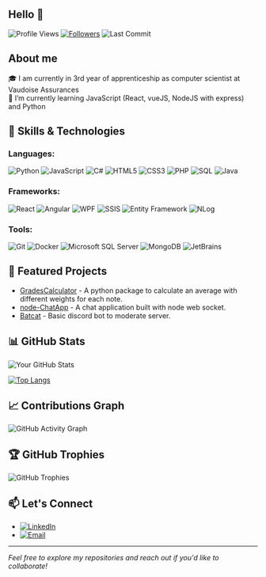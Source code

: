 ## Hello 👋
![Profile Views](https://komarev.com/ghpvc/?username=BERTHETquentin&color=brightgreen)
[![Followers](https://img.shields.io/github/followers/BERTHETquentin?style=social)](https://github.com/BERTHETquentin?tab=followers)
![Last Commit](https://img.shields.io/github/last-commit/BERTHETquentin/BERTHETquentin?style=flat)

## About me  
🎓 I am currently in 3rd year of apprenticeship as computer scientist at Vaudoise Assurances  
🌱 I’m currently learning JavaScript (React, vueJS, NodeJS with express) and Python

## 🚀 Skills & Technologies

### Languages:
![Python](https://img.shields.io/badge/Python-3776AB?style=for-the-badge&logo=python&logoColor=white)
![JavaScript](https://img.shields.io/badge/JavaScript-F7DF1E?style=for-the-badge&logo=javascript&logoColor=black)
![C#](https://img.shields.io/badge/C%23-239120?style=for-the-badge&logo=c-sharp&logoColor=white)
![HTML5](https://img.shields.io/badge/HTML5-E34F26?style=for-the-badge&logo=html5&logoColor=white)
![CSS3](https://img.shields.io/badge/CSS3-1572B6?style=for-the-badge&logo=css3&logoColor=white)
![PHP](https://img.shields.io/badge/PHP-777BB4?style=for-the-badge&logo=php&logoColor=white)
![SQL](https://img.shields.io/badge/SQL-4479A1?style=for-the-badge&logo=mysql&logoColor=white)
![Java](https://img.shields.io/badge/Java-007396?style=for-the-badge&logo=java&logoColor=white)

### Frameworks:
![React](https://img.shields.io/badge/React-61DAFB?style=for-the-badge&logo=react&logoColor=black)
![Angular](https://img.shields.io/badge/Angular-DD0031?style=for-the-badge&logo=angular&logoColor=white)
![WPF](https://img.shields.io/badge/WPF-68217A?style=for-the-badge&logo=.net&logoColor=white)
![SSIS](https://img.shields.io/badge/SSIS-3C3C3C?style=for-the-badge&logo=microsoft&logoColor=white)
![Entity Framework](https://img.shields.io/badge/Entity%20Framework-4CAF50?style=for-the-badge&logo=dotnet&logoColor=white)
![NLog](https://img.shields.io/badge/NLog-FF6600?style=for-the-badge&logo=nlog&logoColor=white)

### Tools:
![Git](https://img.shields.io/badge/Git-F05032?style=for-the-badge&logo=git&logoColor=white)
![Docker](https://img.shields.io/badge/Docker-2496ED?style=for-the-badge&logo=docker&logoColor=white)
![Microsoft SQL Server](https://img.shields.io/badge/Microsoft%20SQL%20Server-CC2927?style=for-the-badge&logo=microsoft%20sql%20server&logoColor=white)
![MongoDB](https://img.shields.io/badge/MongoDB-47A248?style=for-the-badge&logo=mongodb&logoColor=white)
![JetBrains](https://img.shields.io/badge/JetBrains-000000?style=for-the-badge&logo=jetbrains&logoColor=white)


## 🌟 Featured Projects
- [GradesCalculator](https://github.com/BerthetQuentin/GradesCalculator) - A python package to calculate an average with different weights for each note.
- [node-ChatApp](https://github.com/BerthetQuentin/node_chatApp) - A chat application built with node web socket.
- [Batcat](https://github.com/BerthetQuentin/batcat) - Basic discord bot to moderate server.

## 📊 GitHub Stats

![Your GitHub Stats](https://github-readme-stats.vercel.app/api?username=BERTHETquentin&show_icons=true&theme=radical)

[![Top Langs](https://github-readme-stats.vercel.app/api/top-langs/?username=BERTHETquentin&layout=compact&theme=radical)](https://github.com/anuraghazra/github-readme-stats)

## 📈 Contributions Graph
![GitHub Activity Graph](https://github-readme-activity-graph.vercel.app/graph?username=BERTHETquentin&theme=rogue)

## 🏆 GitHub Trophies
![GitHub Trophies](https://github-profile-trophy.vercel.app/?username=BERTHETquentin&theme=onedark)

## 📫 Let's Connect
- [![LinkedIn](https://img.shields.io/badge/LinkedIn-Profile-blue)](https://www.linkedin.com/in/quentin-berthet/)
- [![Email](https://img.shields.io/badge/Email-quentin@berthet.ch-red)](mailto:quentin@berthet.ch)

---

*Feel free to explore my repositories and reach out if you'd like to collaborate!*

